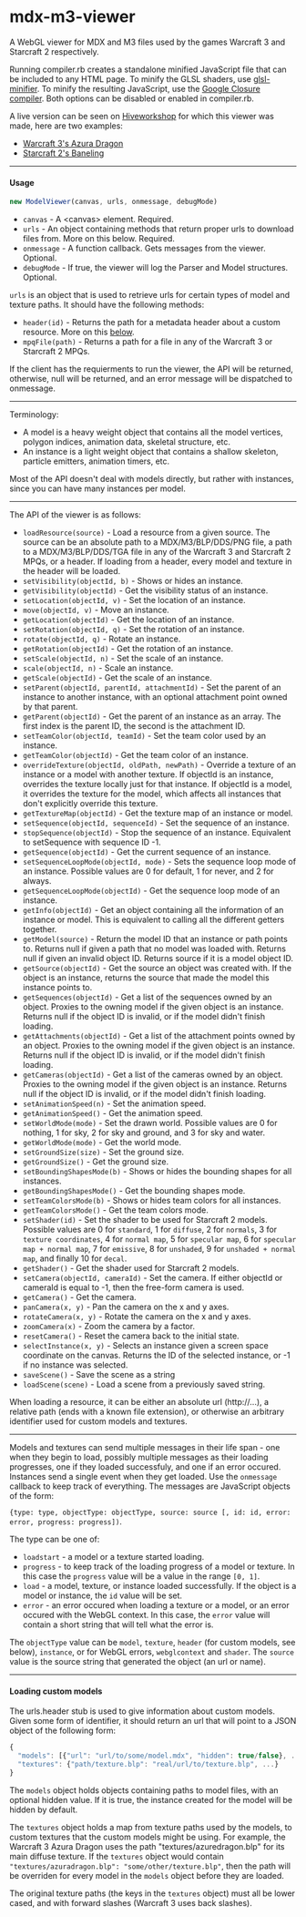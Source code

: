 mdx-m3-viewer
=============

A WebGL viewer for MDX and M3 files used by the games Warcraft 3 and Starcraft 2 respectively.

Running compiler.rb creates a standalone minified JavaScript file that can be included to any HTML page.
To minify the GLSL shaders, use [glsl-minifier](https://github.com/flowtsohg/glsl-minifier).
To minify the resulting JavaScript, use the [Google Closure compiler](https://developers.google.com/closure/compiler/).
Both options can be disabled or enabled in compiler.rb.

A live version can be seen on [Hiveworkshop](http://www.hiveworkshop.com) for which this viewer was made, here are two examples:
* [Warcraft 3's Azura Dragon](http://www.hiveworkshop.com/model_viewer/?q=Units/Creeps/AzureDragon/AzureDragon.mdx)
* [Starcraft 2's Baneling](http://www.hiveworkshop.com/model_viewer/?q=Assets/units/zerg/baneling/baneling.m3)

------------------------

#### Usage

```javascript
new ModelViewer(canvas, urls, onmessage, debugMode)
```

* `canvas` - A \<canvas> element. Required.
* `urls` - An object containing methods that return proper urls to download files from. More on this below. Required.
* `onmessage` - A function callback. Gets messages from the viewer. Optional.
* `debugMode` - If true, the viewer will log the Parser and Model structures. Optional.

`urls` is an object that is used to retrieve urls for certain types of model and texture paths. It should have the following methods:

* `header(id)` - Returns the path for a metadata header about a custom resource. More on this [below](#custom-models).
* `mpqFile(path)` - Returns a path for a file in any of the Warcraft 3 or Starcraft 2 MPQs.

If the client has the requierments to run the viewer, the API will be returned, otherwise, null will be returned, and an error message will be dispatched to onmessage.

------------------------

Terminology:

* A model is a heavy weight object that contains all the model vertices, polygon indices, animation data, skeletal structure, etc.
* An instance is a light weight object that contains a shallow skeleton, particle emitters, animation timers, etc.

Most of the API doesn't deal with models directly, but rather with instances, since you can have many instances per model.

------------------------

The API of the viewer is as follows:

* `loadResource(source)` - Load a resource from a given source. The source can be an absolute path to a MDX/M3/BLP/DDS/PNG file, a path to a MDX/M3/BLP/DDS/TGA file in any of the Warcraft 3 and Starcraft 2 MPQs, or a header. If loading from a header, every model and texture in the header will be loaded.
* `setVisibility(objectId, b)` - Shows or hides an instance.
* `getVisibility(objectId)` - Get the visibility status of an instance.
* `setLocation(objectId, v)` - Set the location of an instance.
* `move(objectId, v)` - Move an instance.
* `getLocation(objectId)` - Get the location of an instance.
* `setRotation(objectId, q)` - Set the rotation of an instance.
* `rotate(objectId, q)` - Rotate an instance.
* `getRotation(objectId)` - Get the rotation of an instance.
* `setScale(objectId, n)` - Set the scale of an instance.
* `scale(objectId, n)` - Scale an instance.
* `getScale(objectId)` - Get the scale of an instance.
* `setParent(objectId, parentId, attachmentId)` - Set the parent of an instance to another instance, with an optional attachment point owned by that parent.
* `getParent(objectId)` - Get the parent of an instance as an array. The first index is the parent ID, the second is the attachment ID.
* `setTeamColor(objectId, teamId)` - Set the team color used by an instance.
* `getTeamColor(objectId)` - Get the team color of an instance.
* `overrideTexture(objectId, oldPath, newPath)` - Override a texture of an instance or a model with another texture. If objectId is an instance, overrides the texture locally just for that instance. If objectId is a model, it overrides the texture for the model, which affects all instances that don't explicitly override this texture.
* `getTextureMap(objectId)` - Get the texture map of an instance or model.
* `setSequence(objectId, sequenceId)` - Set the sequence of an instance.
* `stopSequence(objectId)` - Stop the sequence of an instance. Equivalent to setSequence with sequence ID -1.
* `getSequence(objectId)` - Get the current sequence of an instance.
* `setSequenceLoopMode(objectId, mode)` - Sets the sequence loop mode of an instance. Possible values are 0 for default, 1 for never, and 2 for always.
* `getSequenceLoopMode(objectId)` - Get the sequence loop mode of an instance.
* `getInfo(objectId)` - Get an object containing all the information of an instance or model. This is equivalent to calling all the different getters together.
* `getModel(source)` - Return the model ID that an instance or path points to. Returns null if given a path that no model was loaded with. Returns null if given an invalid object ID. Returns source if it is a model object ID.
* `getSource(objectId)` - Get the source an object was created with. If the object is an instance, returns the source that made the model this instance points to.
* `getSequences(objectId)` - Get a list of the sequences owned by an object. Proxies to the owning model if the given object is an instance. Returns null if the object ID is invalid, or if the model didn't finish loading.
* `getAttachments(objectId)` - Get a list of the attachment points owned by an object. Proxies to the owning model if the given object is an instance. Returns null if the object ID is invalid, or if the model didn't finish loading.
* `getCameras(objectId)` - Get a list of the cameras owned by an object. Proxies to the owning model if the given object is an instance. Returns null if the object ID is invalid, or if the model didn't finish loading.
* `setAnimationSpeed(n)` - Set the animation speed.
* `getAnimationSpeed()` - Get the animation speed.
* `setWorldMode(mode)` - Set the drawn world. Possible values are 0 for nothing, 1 for sky, 2 for sky and ground, and 3 for sky and water.
* `getWorldMode(mode)` - Get the world mode.
* `setGroundSize(size)` - Set the ground size.
* `getGroundSize()` - Get the ground size.
* `setBoundingShapesMode(b)` - Shows or hides the bounding shapes for all instances.
* `getBoundingShapesMode()` - Get the bounding shapes mode.
* `setTeamColorsMode(b)` - Shows or hides team colors for all instances.
* `getTeamColorsMode()` - Get the team colors mode.
* `setShader(id)` - Set the shader to be used for Starcraft 2 models. Possible values are 0 for `standard`, 1 for `diffuse`, 2 for `normals`, 3 for `texture coordinates`, 4 for `normal map`, 5 for `specular map`, 6 for `specular map + normal map`, 7 for `emissive`, 8 for `unshaded`, 9 for `unshaded + normal map`, and finally 10 for `decal`.
* `getShader()` - Get the shader used for Starcraft 2 models.
* `setCamera(objectId, cameraId)` - Set the camera. If either objectId or cameraId is equal to -1, then the free-form camera is used.
* `getCamera()` - Get the camera.
* `panCamera(x, y)` - Pan the camera on the x and y axes.
* `rotateCamera(x, y)` - Rotate the camera on the x and y axes.
* `zoomCamera(x)` - Zoom the camera by a factor.
* `resetCamera()` - Reset the camera back to the initial state.
* `selectInstance(x, y)` - Selects an instance given a screen space coordinate on the canvas. Returns the ID of the selected instance, or -1 if no instance was selected.
* `saveScene()` - Save the scene as a string
* `loadScene(scene)` - Load a scene from a previously saved string.


When loading a resource, it can be either an absolute url (http://...), a relative path (ends with a known file extension), or otherwise an arbitrary identifier used for custom models and textures.

------------------------

Models and textures can send multiple messages in their life span - one when they begin to load, possibly multiple messages as their loading progresses, one if they loaded successfuly, and one if an error occured.
Instances send a single event when they get loaded.
Use the `onmessage` callback to keep track of everything.
The messages are JavaScript objects of the form:

`{type: type, objectType: objectType, source: source [, id: id, error: error, progress: progress])`.

The type can be one of:
* `loadstart` - a model or a texture started loading.
* `progress` - to keep track of the loading progress of a model or texture. In this case the `progress` value will be a value in the range `[0, 1]`.
* `load` - a model, texture, or instance loaded successfully. If the object is a model or instance, the `id` value will be set.
* `error` - an error occured when loading a texture or a model, or an error occured with the WebGL context. In this case, the `error` value will contain a short string that will tell what the error is.

The `objectType` value can be `model`, `texture`, `header` (for custom models, see below), `instance`, or for WebGL errors, `webglcontext` and `shader`.
The `source` value is the source string that generated the object (an url or name).

------------------------

#### <a name="custom-models"></a> Loading custom models

The urls.header stub is used to give information about custom models. Given some form of identifier, it should return an url that will point to a JSON object of the following form:

```javascript
{
  "models": [{"url": "url/to/some/model.mdx", "hidden": true/false}, ...],
  "textures": {"path/texture.blp": "real/url/to/texture.blp", ...}
}
```

The `models` object holds objects containing paths to model files, with an optional hidden value. If it is true, the instance created for the model will be hidden by default.

The `textures` object holds a map from texture paths used by the models, to custom textures that the custom models might be using. For example, the Warcraft 3 Azura Dragon uses the path "textures/azuredragon.blp" for its main diffuse texture. If the `textures` object would contain `"textures/azuradragon.blp": "some/other/texture.blp"`, then the path will be overriden for every model in the `models` object before they are loaded.

The original texture paths (the keys in the `textures` object) must all be lower cased, and with forward slashes (Warcraft 3 uses back slashes).
